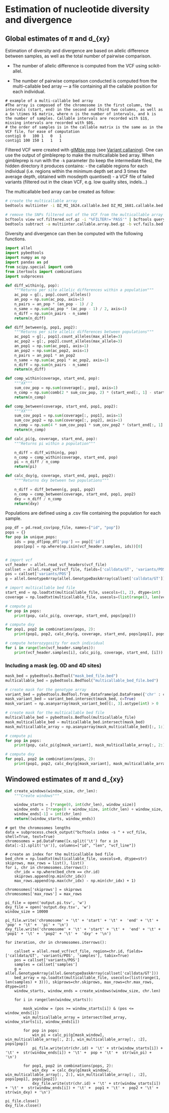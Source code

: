 # Estimation of nucleotide diversity and divergence

## Global estimates of $\pi$ and d_{xy}

Estimation of diversity and divergence are based on allelic difference between samples, as well as the total number of pairwise comparison. 

- The number of allelic difference is computed from the VCF using scikit-allel. 

- The number of pairwise comparison conducted is computed from the multi-callable bed array &mdash; a file containing all the callable position for each individual.

```
# example of a multi-callable bed array
#The array is composed of the chromosome in the first column, the intervals (start, end) in the second and third two columns, as well as a $n \times k$ matrix, where n is the number of intervals, and k is the number of samples. Callable intervals are recorded with $1$, missing intervals are recorded with $0$.
# the order of samples is in the callable matrix is the same as in the VCF file, for ease of computation
contig1 0   100 1   0   1
contig1 100 150 1   1   1
```

Filtered VCF were created with [gIMble repo](https://github.com/DRL/gimbleprep) (see [Variant callaning](variant_calling_and_filtering.md)). One can use the output of gimbleprep to make the multicallable bed array. When gimbleprep is run with the `-k` parameter (to keep the intermediate files), the hidden directory it produces contains:
    - the callable regions for each individual (i.e. regions within the minimum depth set and 3 times the average depth, obtained with mosdepth quantised)
    - a VCF file of failed variants (filtered out in the clean VCF, e.g. low quality sites, indels...)

The multicallable bed array can be created as follow:

```bash
# create the multicallable array
bedtools multiinter -i DZ_MI_1624.callable.bed DZ_MI_1681.callable.bed DZ_MI_1685.callable.bed MA_MI_1620.callable.bed TN_MI_1619.callable.bed ES_MI_1680.callable.bed ES_MI_1682.callable.bed ES_MI_1683.callable.bed ES_MI_1684.callable.bed ES_MI_1686.callable.bed PT_MI_61.callable.bed PT_MI_86.callable.bed PT_MI_7.callable.bed PT_MI_8.callable.bed ES_MI_1647.callable.bed -names DZ_MI_1624 DZ_MI_1681 DZ_MI_1685 MA_MI_1620 TN_MI_1619 ES_MI_1680 ES_MI_1682 ES_MI_1683 ES_MI_1684 ES_MI_1686 PT_MI_61 PT_MI_86 PT_MI_7 PT_MI_8 ES_MI_1647 | cut -f 1-3,6- | gzip > multiinter.callable.array.bed.gz

# remove the SNPs filtered out of the VCF from the multicallable array
bcftools view vcf.filtered.vcf.gz -i "%FILTER!='PASS'" | bcftools query -f '%CHROM\t%POS0\t%END\t%FILTER\n' | gzip > vcf.fails.bed.gz
bedtools subtract -a multiinter.callable.array.bed.gz -b vcf.fails.bed.gz | gzip > multiinter.callable.array.clean.bed.gz
```

Diversity and divergence can then be computed with the following functions.

```python
import allel
import pybedtools
import numpy as np
import pandas as pd
from scipy.special import comb
from itertools import combinations
import subprocess

def diff_within(g, pop):
    """Returns per site allelic differences within a population"""
    ac_pop = g[:, pop].count_alleles()
    an_pop = np.sum(ac_pop, axis=1)
    n_pairs = an_pop * (an_pop - 1) / 2
    n_same = np.sum(ac_pop * (ac_pop - 1) / 2, axis=1)
    n_diff = np.sum(n_pairs - n_same)
    return(n_diff)

def diff_between(g, pop1, pop2):
    """Returns per site allelic differences between populations"""
    ac_pop1 = g[:, pop1].count_alleles(max_allele=3)
    ac_pop2 = g[:, pop2].count_alleles(max_allele=3)
    an_pop1 = np.sum(ac_pop1, axis=1)
    an_pop2 = np.sum(ac_pop2, axis=1)
    n_pairs = an_pop1 * an_pop2 
    n_same = np.sum(ac_pop1 * ac_pop2, axis=1)
    n_diff = np.sum(n_pairs - n_same)
    return(n_diff)

def comp_within(coverage, start_end, pop):
    """XX"""
    sum_cov_pop = np.sum(coverage[:, pop], axis=1)
    n_comp = np.sum(comb(2 * sum_cov_pop, 2) * (start_end[:, 1] - start_end[:, 0]))
    return(n_comp)

def comp_between(coverage, start_end, pop1, pop2):
    """XX"""
    sum_cov_pop1 = np.sum(coverage[:, pop1], axis=1)
    sum_cov_pop2 = np.sum(coverage[:, pop2], axis=1)
    n_comp = np.sum(4 * sum_cov_pop1 * sum_cov_pop2 * (start_end[:, 1] - start_end[:, 0]))
    return(n_comp)

def calc_pi(g, coverage, start_end, pop):
    """Returns pi within a population"""

    n_diff = diff_within(g, pop)
    n_comp = comp_within(coverage, start_end, pop)
    pi = n_diff / n_comp
    return(pi)

def calc_dxy(g, coverage, start_end, pop1, pop2):
    """"Returns dxy between two populations"""

    n_diff = diff_between(g, pop1, pop2)
    n_comp = comp_between(coverage, start_end, pop1, pop2)
    dxy = n_diff / n_comp
    return(dxy)

```

Populations are defined using a .csv file containing the population for each sample. 

```python
pop_df = pd.read_csv(pop_file, names=["id", "pop"])
pops = {}
for pop in unique_pops:
    ids = pop_df[pop_df['pop'] == pop]['id']
    pops[pop] = np.where(np.isin(vcf_header.samples, ids))[0]


# import vcf
vcf_header = allel.read_vcf_headers(vcf_file)
callset = allel.read_vcf(vcf_file, fields=['calldata/GT', 'variants/POS', 'samples'])
pos = callset['variants/POS']
g = allel.GenotypeArray(allel.GenotypeDaskArray(callset['calldata/GT']))

# import multicallable bed file
start_end = np.loadtxt(multicallable_file, usecols=(1, 2), dtype=int)
coverage = np.loadtxt(multicallable_file, usecols=(list(range(3, len(vcf_header.samples) + 3))), dtype=int)

# compute pi
for pop in pops:
    print(pop, calc_pi(g, coverage, start_end, pops[pop]))

# compute dxy
for pop1, pop2 in combinations(pops, 2):
    print(pop1, pop2, calc_dxy(g, coverage, start_end, pops[pop1], pops[pop2]))

# compute heterozygosity for each individual 
for i in range(len(vcf_header.samples)):
    print(vcf_header.samples[i], calc_pi(g, coverage, start_end, [i]))
```

### Including a mask (eg. 0D and 4D sites)

```python
mask_bed = pybedtools.BedTool("mask_bed_file.bed")
multicallable_bed = pybedtools.BedTool("multicallable_bed_file.bed")

# create mask for the genotype array
variant_bed = pybedtools.BedTool.from_dataframe(pd.DataFrame({'chr' : chrom, 'start' : pos - 1, 'end' : pos}))
mask_variant_bed = variant_bed.intersect(mask_bed, c=True)
mask_variant = np.asanyarray(mask_variant_bed)[:, 3].astype(int) > 0

# create mask for the multicallable bed file
multicallable_bed = pybedtools.BedTool(multicallable_file)
mask_multicallable_bed = multicallable_bed.intersect(mask_bed)
mask_multicallable_array = np.asanyarray(mask_multicallable_bed)[:, 1:].astype(int)

# compute pi
for pop in pops:
    print(pop, calc_pi(g[mask_variant], mask_multicallable_array[:, 2:], mask_multicallable_array[:, :2], pops[pop]))

# compute dxy
for pop1, pop2 in combinations(pops, 2):
    print(pop1, pop2, calc_dxy(g[mask_variant], mask_multicallable_array[:, 2:], mask_multicallable_array[:, :2], pops[pop1], pops[pop2]))
```

## Windowed estimates of $\pi$ and d_{xy}

```python
def create_windows(window_size, chr_len):
    """Create windows"""

    window_starts = [*range(0, int(chr_len), window_size)]
    window_ends = [*range(0 + window_size, int(chr_len) + window_size, window_size)]
    window_ends[-1] = int(chr_len)
    return((window_starts, window_ends))
```

```{python}
# get the chromosomes lengths
data = subprocess.check_output("bcftools index -s " + vcf_file, shell=True, text=True)
chromosomes = pd.DataFrame([x.split('\t') for x in data[:-1].split('\n')], columns=["id", "len", "vcf_line"])

# create an index for the multicallable bed file
bed_chrm = np.loadtxt(multicallable_file, usecols=0, dtype=str)
skiprows, max_rows = list(), list()
for i, chr in chromosomes.iterrows():
    chr_idx = np.where(bed_chrm == chr.id)
    skiprows.append(np.min(chr_idx))
    max_rows.append(np.max(chr_idx) - np.min(chr_idx) + 1)

chromosomes['skiprows'] = skiprows
chromosomes['max_rows'] = max_rows

pi_file = open('output.pi.tsv', 'w')
dxy_file = open('output.dxy.tsv', 'w')
window_size = 10000

pi_file.write('chromosome' + '\t' + 'start' + '\t' +  'end' + '\t' +  'pop' + '\t' +  'pi' + '\n')
dxy_file.write('chromosome' + '\t' + 'start' + '\t' +  'end' + '\t' +  'pop1' + '\t' +  'pop2' + '\t' +  'dxy' + '\n')

for iteration, chr in chromosomes.iterrows():

    callset = allel.read_vcf(vcf_file, region=chr.id, fields=['calldata/GT', 'variants/POS', 'samples'], tabix=True)
    pos = callset['variants/POS']
    samples = callset['samples']
    g = allel.GenotypeArray(allel.GenotypeDaskArray(callset['calldata/GT']))
    bed_array = np.loadtxt(multicallable_file, usecols=(list(range(1, len(samples) + 3))), skiprows=chr.skiprows, max_rows=chr.max_rows, dtype=int)
    window_starts, window_ends = create_windows(window_size, chr.len)

    for i in range(len(window_starts)):
        
        mask_window = (pos >= window_starts[i]) & (pos <= window_ends[i])
        win_multicallable_array = intersect(bed_array, window_starts[i], window_ends[i])

        for pop in pops:
            win_pi = calc_pi(g[mask_window], win_multicallable_array[:, 2:], win_multicallable_array[:, :2], pops[pop])
            pi_file.write(str(chr.id) + '\t' + str(window_starts[i]) + '\t' +  str(window_ends[i]) + '\t' +  pop + '\t' +  str(win_pi) + '\n')

        for pop1, pop2 in combinations(pops, 2):
            win_dxy  = calc_dxy(g[mask_window], win_multicallable_array[:, 2:], win_multicallable_array[:, :2], pops[pop1], pops[pop2])
            dxy_file.write(str(chr.id) + '\t' + str(window_starts[i]) + '\t' +  str(window_ends[i]) + '\t' +  pop1 + '\t' +  pop2 + '\t' +  str(win_dxy) + '\n')

pi_file.close()
dxy_file.close()
```